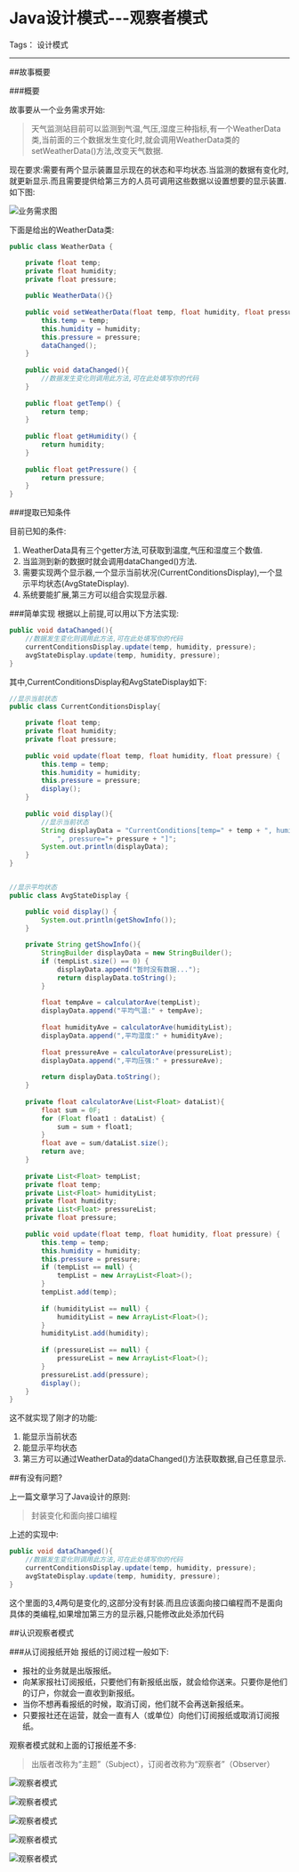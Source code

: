 # Java设计模式---观察者模式

Tags： 设计模式

---

##故事概要

###概要

故事要从一个业务需求开始:
> 天气监测站目前可以监测到气温,气压,湿度三种指标,有一个WeatherData类,当前面的三个数据发生变化时,就会调用WeatherData类的setWeatherData()方法,改变天气数据.

现在要求:需要有两个显示装置显示现在的状态和平均状态.当监测的数据有变化时,就更新显示.而且需要提供给第三方的人员可调用这些数据以设置想要的显示装置.如下图:

![业务需求图](Observer01.png)

下面是给出的WeatherData类:
```java
public class WeatherData {

    private float temp;
    private float humidity;
    private float pressure;
    
    public WeatherData(){}
    
    public void setWeatherData(float temp, float humidity, float pressure){
        this.temp = temp;
        this.humidity = humidity;
        this.pressure = pressure;
        dataChanged();
    }
    
    public void dataChanged(){
        //数据发生变化则调用此方法,可在此处填写你的代码
    }
    
    public float getTemp() {
        return temp;
    }
    
    public float getHumidity() {
        return humidity;
    }
    
    public float getPressure() {
        return pressure;
    }
}
```
###提取已知条件

目前已知的条件:
1. WeatherData具有三个getter方法,可获取到温度,气压和湿度三个数值.
2. 当监测到新的数据时就会调用dataChanged()方法.
3. 需要实现两个显示器,一个显示当前状况(CurrentConditionsDisplay),一个显示平均状态(AvgStateDisplay).
4. 系统要能扩展,第三方可以组合实现显示器.

###简单实现
根据以上前提,可以用以下方法实现:
```java
public void dataChanged(){
    //数据发生变化则调用此方法,可在此处填写你的代码
    currentConditionsDisplay.update(temp, humidity, pressure);
    avgStateDisplay.update(temp, humidity, pressure);
}
```
其中,CurrentConditionsDisplay和AvgStateDisplay如下:
```java
//显示当前状态
public class CurrentConditionsDisplay{

    private float temp;
    private float humidity;
    private float pressure;
    
    public void update(float temp, float humidity, float pressure) {
        this.temp = temp;
        this.humidity = humidity;
        this.pressure = pressure;
        display();
    }
    
    public void display(){
        //显示当前状态
        String displayData = "CurrentConditions[temp=" + temp + ", humidity=" + humidity + 
            ", pressure="+ pressure + "]";
        System.out.println(displayData);
    }
}


//显示平均状态
public class AvgStateDisplay {

    public void display() {
        System.out.println(getShowInfo());
    }
    
    private String getShowInfo(){
        StringBuilder displayData = new StringBuilder();
        if (tempList.size() == 0) {
            displayData.append("暂时没有数据...");
            return displayData.toString();
        }
        
        float tempAve = calculatorAve(tempList);
        displayData.append("平均气温:" + tempAve);
        
        float humidityAve = calculatorAve(humidityList);
        displayData.append(",平均湿度:" + humidityAve);
        
        float pressureAve = calculatorAve(pressureList);
        displayData.append(",平均压强:" + pressureAve);
        
        return displayData.toString();
    }
    
    private float calculatorAve(List<Float> dataList){
        float sum = 0F;
        for (Float float1 : dataList) {
            sum = sum + float1;
        }
        float ave = sum/dataList.size();
        return ave;
    }
    
    private List<Float> tempList;
    private float temp;
    private List<Float> humidityList;
    private float humidity;
    private List<Float> pressureList;
    private float pressure;
    
    public void update(float temp, float humidity, float pressure) {
        this.temp = temp;
        this.humidity = humidity;
        this.pressure = pressure;
        if (tempList == null) {
            tempList = new ArrayList<Float>();
        }
        tempList.add(temp);
        
        if (humidityList == null) {
            humidityList = new ArrayList<Float>();
        }
        humidityList.add(humidity);
        
        if (pressureList == null) {
            pressureList = new ArrayList<Float>();
        }
        pressureList.add(pressure);
        display();
    }
}
```
这不就实现了刚才的功能:
1. 能显示当前状态
2. 能显示平均状态
3. 第三方可以通过WeatherData的dataChanged()方法获取数据,自己任意显示.

##有没有问题?

上一篇文章学习了Java设计的原则:

> 封装变化和面向接口编程

上述的实现中:
```java
public void dataChanged(){
    //数据发生变化则调用此方法,可在此处填写你的代码
    currentConditionsDisplay.update(temp, humidity, pressure);
    avgStateDisplay.update(temp, humidity, pressure);
}
```
这个里面的3,4两句是变化的,这部分没有封装.而且应该面向接口编程而不是面向具体的类编程,如果增加第三方的显示器,只能修改此处添加代码

##认识观察者模式

###从订阅报纸开始
报纸的订阅过程一般如下:

- 报社的业务就是出版报纸。
- 向某家报社订阅报纸，只要他们有新报纸出版，就会给你送来。只要你是他们的订户，你就会一直收到新报纸。
- 当你不想再看报纸的时候，取消订阅，他们就不会再送新报纸来。
- 只要报社还在运营，就会一直有人（或单位）向他们订阅报纸或取消订阅报纸。

观察者模式就和上面的订报纸差不多:

> 出版者改称为“主题”（Subject），订阅者改称为“观察者”（Observer）

![观察者模式](Observer02.png)

![观察者模式](Observer03.png)

![观察者模式](Observer04.png)

![观察者模式](Observer05.png)

![观察者模式](Observer06.png)
